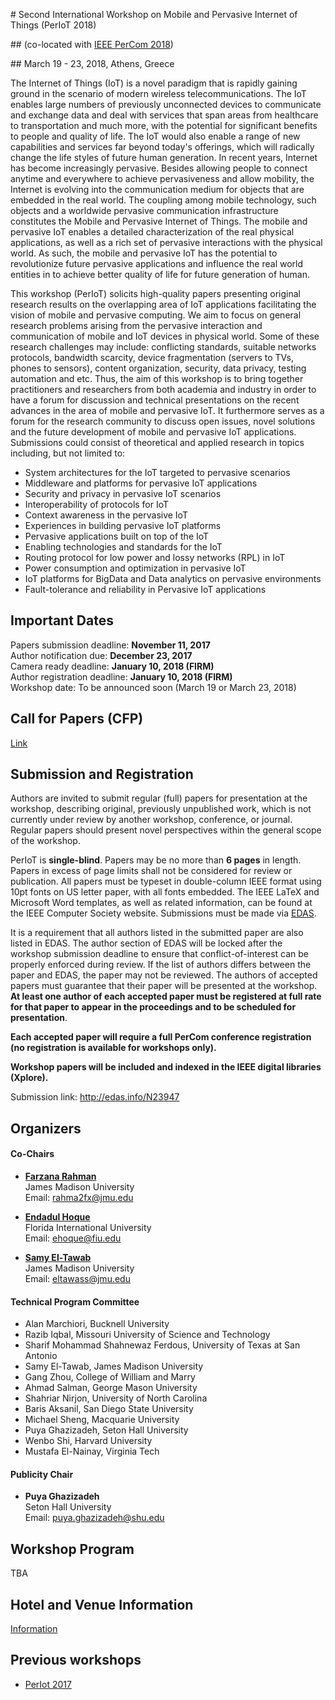 #<a href="top"></a> Second International Workshop on Mobile and Pervasive Internet of Things (PerIoT 2018)

##<a href=dummy></a> (co-located with [IEEE PerCom 2018](http://www.percom.org/))

##<a href=dummy></a> March 19 - 23, 2018, Athens, Greece

The Internet of Things (IoT) is a novel paradigm that is rapidly gaining ground in the scenario of modern wireless telecommunications. The IoT enables large numbers of previously unconnected devices to communicate and exchange data and deal with services that span areas from healthcare to transportation and much more, with the potential for significant benefits to people and quality of life. The IoT would also enable a range of new capabilities and services far beyond today's offerings, which will radically change the life styles of future human generation. In recent years, Internet has become increasingly pervasive. Besides allowing people to connect anytime and everywhere to achieve pervasiveness and allow mobility, the Internet is evolving into the communication medium for objects that are embedded in the real world. The coupling among mobile technology, such objects and a worldwide pervasive communication infrastructure constitutes the Mobile and Pervasive Internet of Things. The mobile and pervasive IoT enables a detailed characterization of the real physical applications, as well as a rich set of pervasive interactions with the physical world. As such, the mobile and pervasive IoT has the potential to revolutionize future pervasive applications and influence the real world entities in to achieve better quality of life for future generation of human.

This workshop (PerIoT) solicits high-quality papers presenting original research results on the overlapping area of IoT applications facilitating the vision of mobile and pervasive computing. We aim to focus on general research problems arising from the pervasive interaction and communication of mobile and IoT devices in physical world. Some of these research challenges may include: conflicting standards, suitable networks protocols, bandwidth scarcity, device fragmentation (servers to TVs, phones to sensors), content organization, security, data privacy, testing automation and etc. Thus, the aim of this workshop is to bring together practitioners and researchers from both academia and industry in order to have a forum for discussion and technical presentations on the recent advances in the area of mobile and pervasive IoT. It furthermore serves as a forum for the research community to discuss open issues, novel solutions and the future development of mobile and pervasive IoT applications. Submissions could consist of theoretical and applied research in topics including, but not limited to:

- System architectures for the IoT targeted to pervasive scenarios
- Middleware and platforms for pervasive IoT applications
- Security and privacy in pervasive IoT scenarios
- Interoperability of protocols for IoT
- Context awareness in the pervasive IoT
- Experiences in building pervasive IoT platforms
- Pervasive applications built on top of the IoT
- Enabling technologies and standards for the IoT
- Routing protocol for low power and lossy networks (RPL) in IoT
- Power consumption and optimization in pervasive IoT
- IoT platforms for BigData and Data analytics on pervasive environments
- Fault-tolerance and reliability in Pervasive IoT applications

## Important Dates

Papers submission deadline: **November 11, 2017**<br>
Author notification due: **December 23, 2017**<br>
Camera ready deadline: **January 10, 2018 (FIRM)**<br>
Author registration deadline: **January 10, 2018 (FIRM)**<br>
Workshop date: To be announced soon (March 19 or March 23, 2018)

## Call for Papers (CFP)

[Link](#)

## Submission and Registration

Authors are invited to submit regular (full) papers for presentation at the workshop, describing original, previously unpublished work, which is not currently under review by another workshop, conference, or journal. Regular papers should present novel perspectives within the general scope of the workshop.

PerIoT is **single-blind**. Papers may be no more than **6 pages** in length. Papers in excess of page limits shall not be considered for review or publication. All papers must be typeset in double-column IEEE format using 10pt fonts on US letter paper, with all fonts embedded. The IEEE LaTeX and Microsoft Word templates, as well as related information, can be found at the IEEE Computer Society website. Submissions must be made via [EDAS](http://edas.info/N23947).

It is a requirement that all authors listed in the submitted paper are also listed in EDAS. The author section of EDAS will be locked after the workshop submission deadline to ensure that conflict-of-interest can be properly enforced during review. If the list of authors differs between the paper and EDAS, the paper may not be reviewed. The authors of accepted papers must guarantee that their paper will be presented at the workshop. **At least one author of each accepted paper must be registered at full rate for that paper to appear in the proceedings and to be scheduled for presentation**.

**Each accepted paper will require a full PerCom conference registration (no registration is available for workshops only).**

**Workshop papers will be included and indexed in the IEEE digital libraries (Xplore).**

Submission link: <http://edas.info/N23947>

## Organizers

#### <a href="dummy"></a> **Co-Chairs**

  - [**Farzana Rahman**](https://w3.cs.jmu.edu/rahma2fx)<br>
    James Madison University<br>
    Email: rahma2fx@jmu.edu

  - [**Endadul Hoque**](https://users.cs.fiu.edu/~ehoque/)<br>
    Florida International University<br>
    Email: ehoque@fiu.edu

  - [**Samy El-Tawab**](http://educ.jmu.edu/~eltawass/)<br>
    James Madison University<br>
    Email: eltawass@jmu.edu

#### <a href="dummy"></a> **Technical Program Committee**

  - Alan Marchiori, Bucknell University
  - Razib Iqbal, Missouri University of Science and Technology
  - Sharif Mohammad Shahnewaz Ferdous, University of Texas at San Antonio
  - Samy El-Tawab, James Madison University
  - Gang Zhou, College of William and Marry
  - Ahmad Salman, George Mason University
  - Shahriar Nirjon, University of North Carolina
  - Baris Aksanil, San Diego State University
  - Michael Sheng, Macquarie University
  - Puya Ghazizadeh, Seton Hall University
  - Wenbo Shi, Harvard University
  - Mustafa El-Nainay, Virginia Tech

#### <a href="dummy"></a> **Publicity Chair**

  - **Puya Ghazizadeh**<br>
    Seton Hall University<br>
    Email: puya.ghazizadeh@shu.edu

## Workshop Program

TBA

## Hotel and Venue Information

[Information](http://percom.org/node/33)

## Previous workshops

- [PerIot 2017](https://periot.github.io/2017/)
